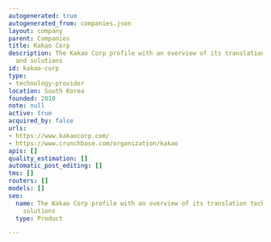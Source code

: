 ```yaml
---
autogenerated: true
autogenerated_from: companies.json
layout: company
parent: Companies
title: Kakao Corp
description: The Kakao Corp profile with an overview of its translation technologies
  and solutions
id: kakao-corp
type:
- technology-provider
location: South Korea
founded: 2010
note: null
active: true
acquired_by: false
urls:
- https://www.kakaocorp.com/
- https://www.crunchbase.com/organization/kakao
apis: []
quality_estimation: []
automatic_post_editing: []
tms: []
routers: []
models: []
seo:
  name: The Kakao Corp profile with an overview of its translation technologies and
    solutions
  type: Product

---
```


